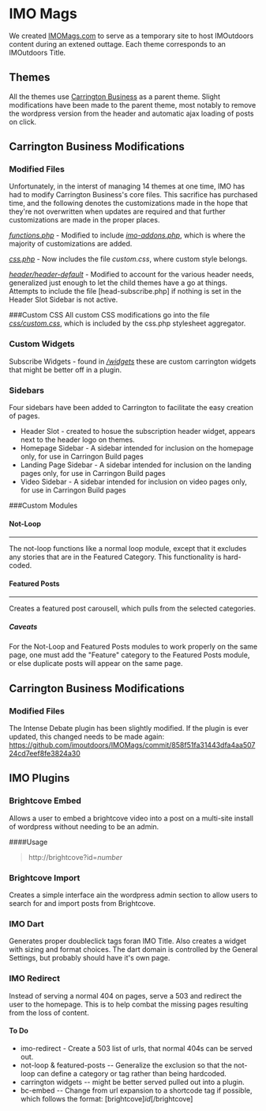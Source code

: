 IMO Mags
========

We created [IMOMags.com](http://IMOmags.com/) to serve as a temporary site to host IMOutdoors content during an extened outtage. Each theme corresponds to an IMOutdoors Title. 

Themes
------
All the themes use [Carrington Business](http://crowdfavorite.com/wordpress/themes/carrington-business/) as a parent theme. Slight modifications have been made to the parent theme, most notably to remove the wordpress version from the header and automatic ajax loading of posts on click.

Carrington Business Modifications
---------------------------------

### Modified Files
Unfortunately, in the interst of managing 14 themes at one time, IMO has had to modify Carrington Business's core files. This sacrifice has purchased time, and the following denotes the customizations made in the hope that they're not overwritten when updates are required and that further customizations are made in the proper places.

[_functions.php_](https://github.com/imoutdoors/IMOMags/blob/master/wp-content/themes/carrington-business/functions.php) - Modified to include [_imo-addons.php_](https://github.com/imoutdoors/IMOMags/blob/master/wp-content/themes/carrington-business/functions/imo-addons.php), which is where the majority of customizations are added.

[_css.php_](https://github.com/imoutdoors/IMOMags/blob/master/wp-content/themes/carrington-business/css/css.php) - Now includes the file _custom.css_, where custom style belongs.

[_header/header-default_](https://github.com/imoutdoors/IMOMags/blob/master/wp-content/themes/carrington-business/header/header-default.php) - Modified to account for the various header needs, generalized just enough to let the child themes have a go at things. Attempts to include the file [head-subscribe.php] if nothing is set in the Header Slot Sidebar is not active. 

###Custom CSS
All custom CSS modifications go into the file [_css/custom.css_](https://github.com/imoutdoors/IMOMags/blob/master/wp-content/themes/carrington-business/css/custom.css), which is included by the css.php stylesheet aggregator.

### Custom Widgets
Subscribe Widgets - found in [_/widgets_](https://github.com/imoutdoors/IMOMags/tree/master/wp-content/themes/carrington-business/widgets) these are custom carrington widgets that might be better off in a plugin.

### Sidebars
Four sidebars have been added to Carrington to facilitate the easy creation of pages.
+ Header Slot - created to hosue the subscription header widget, appears next to the  header logo on themes.
+ Homepage Sidebar - A sidebar intended for inclusion on the homepage only, for use in Carringon Build pages
+ Landing Page Sidebar - A sidebar intended for inclusion on the landing pages only, for use in Carringon Build pages
+ Video Sidebar - A sidebar intended for inclusion on video pages only, for use in Carringon Build pages

###Custom Modules

#### Not-Loop
* * *
The not-loop functions like a normal loop module, except that it excludes any stories that are in the Featured Category. This functionality is hard-coded.

#### Featured Posts
* * *
Creates a featured post carousell, which pulls from the selected categories. 

##### Caveats
For the Not-Loop and Featured Posts modules to work properly on the same page, one must add the "Feature" category to the Featured Posts module, or else duplicate posts will appear on the same page.

Carrington Business Modifications
---------------------------------
### Modified Files

The Intense Debate plugin has been slightly modified.  If the plugin is ever updated, this changed needs to be made again: https://github.com/imoutdoors/IMOMags/commit/858f51fa31443dfa4aa50724cd7eef8fe3824a30



IMO Plugins
-----------

### Brightcove Embed
Allows a user to embed a brightcove video into a post on a multi-site install of wordpress without needing to be an admin. 

####Usage

>
> http://brightcove?id=_number_
>

### Brightcove Import
Creates a simple interface ain the wordpress admin section to allow users to search for and import posts from Brightcove.

### IMO Dart
Generates proper doubleclick tags foran IMO Title. Also creates a widget with sizing and format choices. The dart domain is controlled by the General Settings, but probably should have it's own page.

### IMO Redirect
Instead of serving a normal 404 on pages, serve a 503 and redirect the user to the homepage. This is to help combat the missing pages resulting from the loss of content. 

#### To Do
+ imo-redirect - Create a 503 list of urls, that normal 404s can be served out.
+ not-loop & featured-posts -- Generalize the exclusion so that the not-loop can define a category or tag rather than being hardcoded.
+ carrington widgets -- might be better served pulled out into a plugin.
+ bc-embed -- Change from url expansion to a shortcode tag if possible, which follows the format: [brightcove]_id_[/brightcove]

